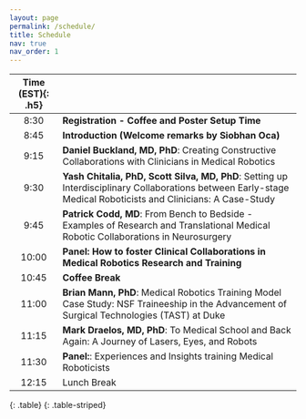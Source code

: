 ```yaml
---
layout: page
permalink: /schedule/
title: Schedule
nav: true
nav_order: 1
---
```



| **Time (EST)**{: .h5} |  |
| :-----:   | :----- |
| 8:30| **Registration - Coffee and Poster Setup Time** |
| 8:45| **Introduction (Welcome remarks by Siobhan Oca)** |
| 9:15 | **Daniel Buckland, MD, PhD**: Creating Constructive Collaborations with Clinicians in Medical Robotics |
| 9:30 | **Yash Chitalia, PhD, Scott Silva, MD, PhD**: Setting up Interdisciplinary Collaborations between Early-stage Medical Roboticists and Clinicians: A Case-Study |
| 9:45 | **Patrick Codd, MD**: From Bench to Bedside - Examples of Research and Translational Medical Robotic Collaborations in Neurosurgery |
| 10:00 | **Panel: How to foster Clinical Collaborations in Medical Robotics Research and Training**|
| 10:45 | **Coffee Break** |
| 11:00 | **Brian Mann, PhD**: Medical Robotics Training Model Case Study: NSF Traineeship in the Advancement of Surgical Technologies (TAST) at Duke |
| 11:15 | **Mark Draelos, MD, PhD**: To Medical School and Back Again: A Journey of Lasers, Eyes, and Robots|
| 11:30 | **Panel:**: Experiences and Insights training Medical Roboticists |
| 12:15 | Lunch Break |
{: .table}
{: .table-striped}



